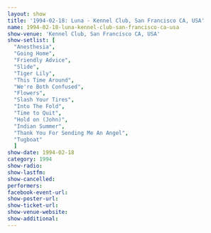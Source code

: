 ```yaml
---
layout: show
title: '1994-02-18: Luna - Kennel Club, San Francisco CA, USA'
name: 1994-02-18-luna-kennel-club-san-francisco-ca-usa
show-venue: 'Kennel Club, San Francisco CA, USA'
show-setlist: [
  "Anesthesia",
  "Going Home",
  "Friendly Advice",
  "Slide",
  "Tiger Lily",
  "This Time Around",
  "We're Both Confused",
  "Flowers",
  "Slash Your Tires",
  "Into The Fold",
  "Time to Quit",
  "Hold on (John)",
  "Indian Summer",
  "Thank You For Sending Me An Angel",
  "Tugboat"
  ]
show-date: 1994-02-18
category: 1994
show-radio: 
show-lastfm: 
show-cancelled: 
performers: 
facebook-event-url: 
show-poster-url: 
show-ticket-url: 
show-venue-website: 
show-additional: 
---
```


